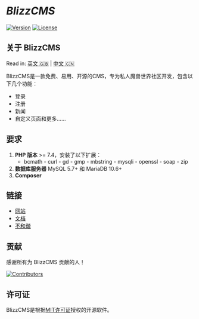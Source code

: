 # _BlizzCMS_

[![Version](https://img.shields.io/github/v/release/wow-cms/blizzcms?color=green&include_prereleases&logo=github&sort=semver&style=flat-square)](https://github.com/WoW-CMS/BlizzCMS/releases)
[![License](https://img.shields.io/github/license/wow-cms/blizzcms?color=blue&style=flat-square)](../LICENSE)

## 关于 BlizzCMS

Read in: [英文 :gb:](README.md) | [中文 :cn:](README_cn.md)

BlizzCMS是一款免费、易用、开源的CMS，专为私人魔兽世界社区开发，包含以下几个功能：

- 登录
- 注册
- 新闻
- 自定义页面和更多......

## 要求

1. **PHP 版本** >= 7.4，安装了以下扩展：
   - bcmath - curl - gd - gmp - mbstring - mysqli - openssl - soap - zip
2. **数据库服务器** MySQL 5.7+ 和 MariaDB 10.6+
3. **Composer**

## 链接

* [网站](https://wow-cms.com)
* [文档](https://wow-cms.github.io/docs)
* [不和谐](https://discord.wow-cms.com)

## 贡献

感谢所有为 BlizzCMS 贡献的人！

[![Contributors](https://contrib.rocks/image?repo=wow-cms/blizzcms)](https://github.com/WoW-CMS/BlizzCMS/graphs/contributors)

## 许可证

BlizzCMS是根据[MIT许可证](../LICENSE)授权的开源软件。
